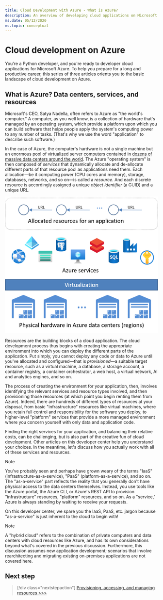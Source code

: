 ```yaml
---
title: Cloud Development with Azure - What is Azure?
description: An overview of developing cloud applications on Microsoft Azure, starting with how data centers, services, and resources relate.
ms.date: 05/12/2020
ms.topic: conceptual
---
```


# Cloud development on Azure

You're a Python developer, and you're ready to developer cloud applications for Microsoft Azure. To help you prepare for a long and productive career, this series of three articles orients you to the basic landscape of cloud development on Azure.

## What is Azure? Data centers, services, and resources

Microsoft's CEO, Satya Nadella, often refers to Azure as "the world's computer." A computer, as you well know, is a collection of hardware that's managed by an operating system, which provide a platform upon which you can build software that helps people apply the system's computing power to any number of tasks. (That's why we use the word "application" to describe such software.)

In the case of Azure, the computer's hardware is not a single machine but an enormous pool of virtualized server computers contained in [dozens of massive data centers around the world](https://azure.microsoft.com/global-infrastructure/regions/). The Azure "operating system" is then composed of *services* that dynamically allocate and de-allocate different parts of that resource pool as applications need them. Each allocation&mdash;be it computing power (CPU cores and memory), storage, databases, networks, and so on&mdash;is called a *resource*. And each discrete resource is accordingly assigned a unique *object identifier* (a GUID) and a unique URL.

![Layers of Azure, from the data center to Azure services to allocate resources](media/cloud-development/azure-layers.png)

Resources are the building blocks of a cloud application. The cloud development process thus begins with creating the appropriate environment into which you can deploy the different parts of the application. Put simply, you cannot deploy any code or data to Azure until you've allocated and configured&mdash;that is *provisioned*&mdash;a suitable target resource, such as a virtual machine, a database, a storage account, a container registry, a container orchestrator, a web host, a virtual network, AI and analytics engines, and so on.

The process of creating the environment for your application, then, involves identifying the relevant services and resource types involved, and then provisioning those resources (at which point you begin renting them from Azure). Indeed, there are hundreds of different types of resources at your disposal, from basic "infrastructure" resources like virtual machines, where you retain full control and responsibility for the software you deploy, to higher-level "platform" services that provide a more managed environment where you concern yourself with only data and application code.

Finding the right services for your application, and balancing their relative costs, can be challenging, but is also part of the creative fun of cloud development. Other articles on this developer center help you understand your choices. In the meantime, let's discuss how you actually work with all of these services and resources.

> [!NOTE]
> You've probably seen and perhaps have grown weary of the terms "IaaS" (infrastructure-as-a-service), "PaaS" (platform-as-a-service), and so on. The "as-a-service" part reflects the reality that you generally don't have physical access to the data centers themselves. Instead, you use tools like the Azure portal, the Azure CLI, or Azure's REST API to provision "infrastructure" resources, "platform" resources, and so on. As a "service," Azure is always standing by waiting to receive your requests.
>
> On this developer center, we spare you the IaaS, PaaS, etc. jargon because "as-a-service" is just inherent to the cloud to begin with!

> [!NOTE]
> A "hybrid cloud" refers to the combination of private computers and data centers with cloud resources like Azure, and has its own considerations beyond what's covered in the previous discussion. Furthermore, this discussion assumes new application development; scenarios that involve rearchitecting and migrating existing on-premises applications are not covered here.

## Next step

> [!div class="nextstepaction"]
> [Provisioning, accessing, and managing resources >>>](cloud-development-provisioning.md)
